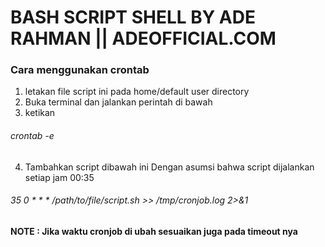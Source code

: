 # BASH SCRIPT SHELL BY ADE RAHMAN || ADEOFFICIAL.COM 

### Cara menggunakan crontab 
1. letakan file script ini pada home/default user directory
2. Buka terminal dan jalankan perintah di bawah
3. ketikan
######    crontab -e
4. Tambahkan script dibawah ini Dengan asumsi bahwa script dijalankan setiap jam 00:35 
######    35 0 * * * /path/to/file/script.sh >> /tmp/cronjob.log 2>&1

#### NOTE : Jika waktu cronjob di ubah sesuaikan juga pada timeout nya
